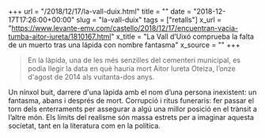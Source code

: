 +++
url = "/2018/12/17/la-vall-duix.html"
title = ""
date = "2018-12-17T17:26:00+00:00"
slug = "la-vall-duix"
tags = ["retalls"]
x_url = "https://www.levante-emv.com/castello/2018/12/17/encuentran-vacia-tumba-aitor-iureta/1810167.html"
x_title = "La Vall d’Uixó comprueba la falta de un muerto tras una lápida con nombre fantasma"
x_source = ""
+++


> En la làpida, una de les més senzilles del cementeri municipal, es podia llegir la data en què hauria mort Aitor Iureta Oteiza, l’onze d'agost de 2014 als vuitanta-dos anys.

Un nínxol buit, darrere d'una làpida amb el nom d’una persona inexistent: un fantasma, abans i després de mort. Corrupció i ritus funeraris: fer passar el torn dels enterraments per assegurar a algú una millor posició en el trànsit a l’altre món. Els límits del realisme són massa estrets per a imaginar aquesta societat, tant en la literatura com en la política.
